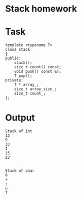 # Stack homework

# Task 

```ShellSession
template <typename T>
class stack
{
public:
    stack();
    size_t count() const;
    void push(T const &);
    T pop();
private:
    T * array_;
    size_t array_size_;
    size_t count_;
};
  ```
  
  # Output
  
  ```ShellSession
Stack of int
12
9
33
1
15
23


Stack of char
8
+
;
u
T

```
